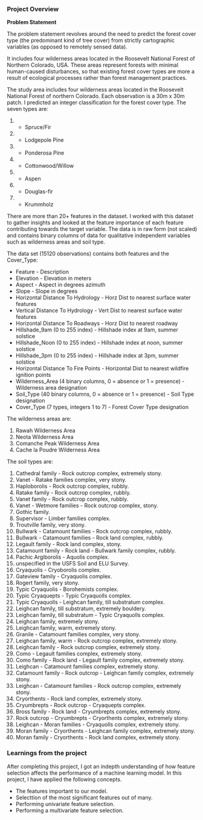 ### Project Overview

 **Problem Statement**

The problem statement revolves around the need to predict the forest cover type (the predominant kind of tree cover) from strictly cartographic variables (as opposed to remotely sensed data).

It includes four wilderness areas located in the Roosevelt National Forest of Northern Colorado, USA. These areas represent forests with minimal human-caused disturbances, so that existing forest cover types are more a result of ecological processes rather than forest management practices.

The study area includes four wilderness areas located in the Roosevelt National Forest of northern Colorado. Each observation is a 30m x 30m patch. I predicted an integer classification for the forest cover type. The seven types are:

1.  - Spruce/Fir 
2.  - Lodgepole Pine 
3.  - Ponderosa Pine 
4.  - Cottonwood/Willow 
5.  - Aspen 
6.  - Douglas-fir 
7.  - Krummholz

There are more than 20+ features in the dataset. I worked with this dataset to gather insights and looked at the feature importance of each feature contributing towards the target variable. The data is in raw form (not scaled) and contains binary columns of data for qualitative independent variables such as wilderness areas and soil type.

The data set (15120 observations) contains both features and the Cover_Type:

- Feature	- Description
- Elevation	- Elevation in meters
- Aspect	- Aspect in degrees azimuth
- Slope	- Slope in degrees
- Horizontal Distance To Hydrology	- Horz Dist to nearest surface water features
- Vertical Distance To Hydrology	- Vert Dist to nearest surface water features
- Horizontal Distance To Roadways	- Horz Dist to nearest roadway
- Hillshade_9am (0 to 255 index)	- Hillshade index at 9am, summer solstice
- Hillshade_Noon (0 to 255 index)	- Hillshade index at noon, summer solstice
- Hillshade_3pm (0 to 255 index)	- Hillshade index at 3pm, summer solstice
- Horizontal Distance To Fire Points	- Horizontal Dist to nearest wildfire ignition points
- Wilderness_Area (4 binary columns, 0 = absence or 1 = presence)	- Wilderness area designation
- Soil_Type (40 binary columns, 0 = absence or 1 = presence)	- Soil Type designation
- Cover_Type (7 types, integers 1 to 7)	- Forest Cover Type designation


The wilderness areas are:

1. Rawah Wilderness Area
2. Neota Wilderness Area
3. Comanche Peak Wilderness Area
4. Cache la Poudre Wilderness Area

The soil types are:

1. Cathedral family - Rock outcrop complex, extremely stony.
2. Vanet - Ratake families complex, very stony.
3. Haploborolis - Rock outcrop complex, rubbly.
4. Ratake family - Rock outcrop complex, rubbly.
5. Vanet family - Rock outcrop complex, rubbly.
6. Vanet - Wetmore families - Rock outcrop complex, stony.
7. Gothic family.
8. Supervisor - Limber families complex.
9. Troutville family, very stony.
10. Bullwark - Catamount families - Rock outcrop complex, rubbly.
11. Bullwark - Catamount families - Rock land complex, rubbly.
12. Legault family - Rock land complex, stony.
13. Catamount family - Rock land - Bullwark family complex, rubbly.
14. Pachic Argiborolis - Aquolis complex.
15. unspecified in the USFS Soil and ELU Survey.
16. Cryaquolis - Cryoborolis complex.
17. Gateview family - Cryaquolis complex.
18. Rogert family, very stony.
19. Typic Cryaquolis - Borohemists complex.
20. Typic Cryaquepts - Typic Cryaquolls complex.
21. Typic Cryaquolls - Leighcan family, till substratum complex.
22. Leighcan family, till substratum, extremely bouldery.
23. Leighcan family, till substratum - Typic Cryaquolls complex.
24. Leighcan family, extremely stony.
25. Leighcan family, warm, extremely stony.
26. Granile - Catamount families complex, very stony.
27. Leighcan family, warm - Rock outcrop complex, extremely stony.
28. Leighcan family - Rock outcrop complex, extremely stony.
29. Como - Legault families complex, extremely stony.
30. Como family - Rock land - Legault family complex, extremely stony.
31. Leighcan - Catamount families complex, extremely stony.
32. Catamount family - Rock outcrop - Leighcan family complex, extremely stony.
33. Leighcan - Catamount families - Rock outcrop complex, extremely stony.
34. Cryorthents - Rock land complex, extremely stony.
35. Cryumbrepts - Rock outcrop - Cryaquepts complex.
36. Bross family - Rock land - Cryumbrepts complex, extremely stony.
37. Rock outcrop - Cryumbrepts - Cryorthents complex, extremely stony.
38. Leighcan - Moran families - Cryaquolls complex, extremely stony.
39. Moran family - Cryorthents - Leighcan family complex, extremely stony.
40. Moran family - Cryorthents - Rock land complex, extremely stony.


### Learnings from the project

 After completing this project, I got an indepth understanding of how feature selection affects the performance of a machine learning model. In this project, I have applied the following concepts.

- The features important to our model.
- Selecttion of the most significant features out of many.
- Performing univariate feature selection.
- Performing a multivariate feature selection.


